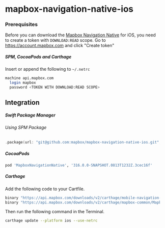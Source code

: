 # mapbox-navigation-native-ios

### Prerequisites

Before you can download the [Mapbox Navigation Native](https://github.com/mapbox/mapbox-navigation-native) for iOS, you need to create a token with `DOWNLOAD:READ` scope.
Go to https://account.mapbox.com and click "Create token"

##### SPM, CocoaPods and Carthage
Insert or append the following to `~/.netrc`

```bash
machine api.mapbox.com
  login mapbox
  password <TOKEN WITH DOWNLOAD:READ SCOPE>
```

## Integration

##### Swift Package Manager

###### Using SPM Package

```swift
.package(url: "git@github.com:mapbox/mapbox-navigation-native-ios.git", from: "316.0.0-SNAPSHOT.0813T1232Z.3cec16f"),
```

##### CocoaPods

```ruby
pod 'MapboxNavigationNative', '316.0.0-SNAPSHOT.0813T1232Z.3cec16f'
```

##### Carthage

Add the following code to your Cartfile.

```bash
binary "https://api.mapbox.com/downloads/v2/carthage/mobile-navigation-native/MapboxNavigationNative.json" == 316.0.0-SNAPSHOT.0813T1232Z.3cec16f
binary "https://api.mapbox.com/downloads/v2/carthage/mapbox-common/MapboxCommon-ios.json" == 24.6.0
```

Then run the following command in the Terminal.
```bash
carthage update --platform ios --use-netrc
```
